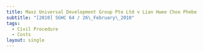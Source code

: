 ```yaml
---
title: Maxz Universal Development Group Pte Ltd v Lian Hwee Choo Phebe
subtitle: "[2010] SGHC 64 / 26\_February\_2010"
tags:
  - Civil Procedure
  - Costs
layout: single
---
```


